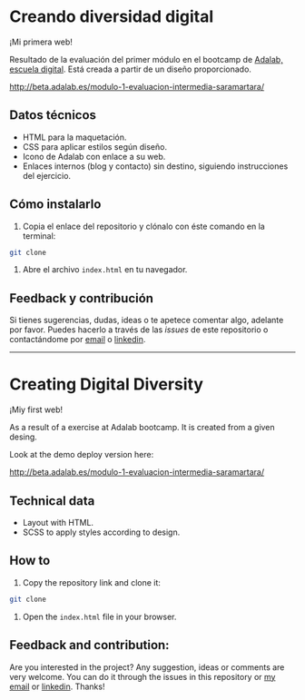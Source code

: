 # Creando diversidad digital

¡Mi primera web!

Resultado de la evaluación del primer módulo en el bootcamp de [Adalab, escuela digital](https://adalab.es/).
Está creada a partir de un diseño proporcionado.

http://beta.adalab.es/modulo-1-evaluacion-intermedia-saramartara/

## Datos técnicos

- HTML para la maquetación.
- CSS para aplicar estilos según diseño.
- Icono de Adalab con enlace a su web.
- Enlaces internos (blog y contacto) sin destino, siguiendo instrucciones del ejercicio.

## Cómo instalarlo

1. Copia el enlace del repositorio y clónalo con éste comando en la terminal:

```bash
git clone
```

1. Abre el archivo `index.html` en tu navegador.

## Feedback y contribución

Si tienes sugerencias, dudas, ideas o te apetece comentar algo, adelante por favor. Puedes hacerlo a través de las _issues_ de este repositorio o contactándome por [email](mailto:saramartinezaragon@gmail.com) o [linkedin](https://www.linkedin.com/in/saramartara/).

---

# Creating Digital Diversity

¡Miy first web!

As a result of a exercise at Adalab bootcamp. It is created from a given desing.

Look at the demo deploy version here:

http://beta.adalab.es/modulo-1-evaluacion-intermedia-saramartara/

## Technical data

- Layout with HTML.
- SCSS to apply styles according to design.

## How to

1. Copy the repository link and clone it:

```bash
git clone
```

1. Open the `index.html` file in your browser.

## Feedback and contribution:

Are you interested in the project? Any suggestion, ideas or comments are very welcome. You can do it through the issues in this repository or [my email](mailto:saramartinezaragon@gmail.com) or [linkedin](https://www.linkedin.com/in/saramartara/). Thanks!
